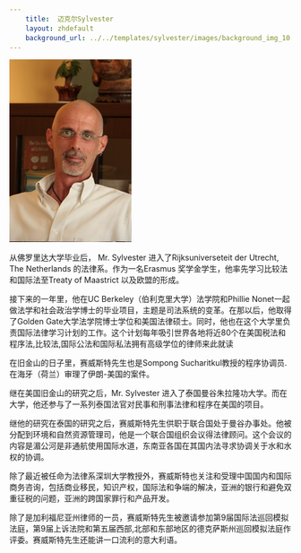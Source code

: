```yaml
---
    title:  迈克尔Sylvester 
    layout: zhdefault
    background_url: ../../templates/sylvester/images/background_img_10.jpg
---
```

<div class="staff_img">
  <img border="0" height="326" src="../../templates/sylvester/images/Michael Sylvester.jpg" width="218"/>
</div>

从佛罗里达大学毕业后， Mr. Sylvester 进入了Rijksuniverseteit der Utrecht, The Netherlands 的法律系。作为一名Erasmus 奖学金学生，他率先学习比较法和国际法至Treaty of Maastrict 以及欧盟的形成。

接下来的一年里，他在UC Berkeley（伯利克里大学）法学院和Phillie Nonet一起做法学和社会政治学博士的毕业项目，主题是司法系统的变革。在那以后，他取得了Golden Gate大学法学院博士学位和美国法律硕士。同时，他也在这个大学里负责国际法律学习计划的工作。这个计划每年吸引世界各地将近80个在美国税法和程序法,比较法,国际公法和国际私法拥有高级学位的律师来此就读

在旧金山的日子里，赛威斯特先生也是Sompong Sucharitkul教授的程序协调员.在海牙（荷兰）审理了伊朗-美国的案件。

继在美国旧金山的研究之后，Mr. Sylvester 进入了泰国曼谷朱拉隆功大学。而在大学，他还参与了一系列泰国法官对民事和刑事法律和程序在美国的项目。

继他的研究在泰国的研究之后，赛威斯特先生供职于联合国处于曼谷办事处。他被分配到环境和自然资源管理司，他是一个联合国组织会议得法律顾问。这个会议的内容是湄公河是非通航使用国际水道，东南亚各国在其国内法寻求协调关于水和水权的协调。

除了最近被任命为法律系深圳大学教授外，赛威斯特也关注和受理中国国内和国际商务咨询，包括商业移民，知识产权，国际法和争端的解决，亚洲的银行和避免双 重征税的问题，亚洲的跨国家罪行和产品开发。

除了是加利福尼亚州律师的一员，赛威斯特先生被邀请参加第9届国际法巡回模拟法庭，第9届上诉法院和第五届西部,北部和东部地区的德克萨斯州巡回模拟法庭作评委。赛威斯特先生还能讲一口流利的意大利语。

